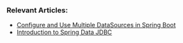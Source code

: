 ### Relevant Articles:

- [Configure and Use Multiple DataSources in Spring Boot](https://www.baeldung.com/spring-boot-configure-multiple-datasources)
- [Introduction to Spring Data JDBC](https://www.baeldung.com/spring-data-jdbc-intro)
